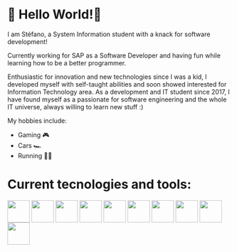# 👋 Hello World!👋

I am Stéfano, a System Information student with a knack for software development!

Currently working for SAP as a Software Developer and having fun while learning how to be a better programmer.

Enthusiastic for innovation and new technologies since I was a kid, I developed myself with self-taught abilities and soon showed interested for Information Technology area. As a development and IT student since 2017, I have found myself as a passionate for software engineering and the whole IT universe, always willing to learn new stuff :)

My hobbies include:

- Gaming 🎮
- Cars 🏎️
- Running 🏃‍♂️

# Current tecnologies and tools:

<a href="URL_REDIRECT" target="blank"><img align="center" src="https://img.icons8.com/color/48/000000/html-5--v1.png" height="50" /></a> 
<a href="URL_REDIRECT" target="blank"><img align="center" src="https://img.icons8.com/color/48/000000/css3.png" height="50" /></a> 
<a href="URL_REDIRECT" target="blank"><img align="center" src="https://img.icons8.com/color/48/000000/javascript--v1.png" height="50" /></a> 
<a href="URL_REDIRECT" target="blank"><img align="center" src="https://user-images.githubusercontent.com/44717272/155236102-da189075-f5d4-4021-9af5-67cd8ea8814c.png" height="50" /></a> 
<a href="URL_REDIRECT" target="blank"><img align="center" src="https://img.icons8.com/color-glass/150/000000/github.png" height="50" /></a> 
<a href="URL_REDIRECT" target="blank"><img align="center" src="https://img.icons8.com/color/96/000000/git.png" height="50" /></a> 
<a href="URL_REDIRECT" target="blank"><img align="center" src="https://camo.githubusercontent.com/964a169bbc7417bcf2b1ee0ddd2122d9592a50dee693f9421428bdd11d32c18e/68747470733a2f2f63646e2e6a7364656c6976722e6e65742f67682f64657669636f6e732f64657669636f6e2f69636f6e732f626f6f7473747261702f626f6f7473747261702d706c61696e2e737667" height="50" /></a> 
<a href="URL_REDIRECT" target="blank"><img align="center" src="https://img.icons8.com/officel/80/000000/json.png" height="50" /></a> 
<a href="URL_REDIRECT" target="blank"><img align="center" src="https://img.icons8.com/external-tal-revivo-shadow-tal-revivo/48/000000/external-jest-can-collect-code-coverage-information-from-entire-projects-logo-shadow-tal-revivo.png" height="50" /></a> 
<a href="URL_REDIRECT" target="blank"><img align="center" src="https://img.icons8.com/color/96/000000/npm.png" height="50" /></a> 
